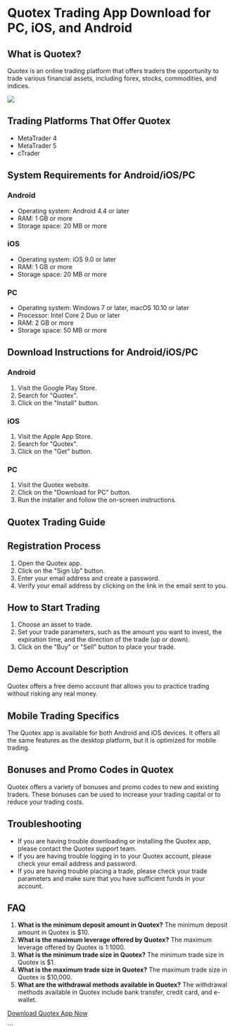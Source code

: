 # Quotex Trading App Download for PC, iOS, and Android

## What is Quotex?

Quotex is an online trading platform that offers traders the opportunity
to trade various financial assets, including forex, stocks, commodities,
and indices.

[![](https://static.quotex.io/files/1_en/300_250.jpg)](https://traff.sbs/brokerqxsignupf)

## Trading Platforms That Offer Quotex

-   MetaTrader 4
-   MetaTrader 5
-   cTrader

## System Requirements for Android/iOS/PC

### Android

-   Operating system: Android 4.4 or later
-   RAM: 1 GB or more
-   Storage space: 20 MB or more

### iOS

-   Operating system: iOS 9.0 or later
-   RAM: 1 GB or more
-   Storage space: 20 MB or more

### PC

-   Operating system: Windows 7 or later, macOS 10.10 or later
-   Processor: Intel Core 2 Duo or later
-   RAM: 2 GB or more
-   Storage space: 50 MB or more

## Download Instructions for Android/iOS/PC

### Android

1.  Visit the Google Play Store.
2.  Search for "Quotex".
3.  Click on the "Install" button.

### iOS

1.  Visit the Apple App Store.
2.  Search for "Quotex".
3.  Click on the "Get" button.

### PC

1.  Visit the Quotex website.
2.  Click on the "Download for PC" button.
3.  Run the installer and follow the on-screen instructions.

## Quotex Trading Guide

## Registration Process

1.  Open the Quotex app.
2.  Click on the "Sign Up" button.
3.  Enter your email address and create a password.
4.  Verify your email address by clicking on the link in the email sent
    to you.

## How to Start Trading

1.  Choose an asset to trade.
2.  Set your trade parameters, such as the amount you want to invest,
    the expiration time, and the direction of the trade (up or down).
3.  Click on the "Buy" or "Sell" button to place your trade.

## Demo Account Description

Quotex offers a free demo account that allows you to practice trading
without risking any real money.

## Mobile Trading Specifics

The Quotex app is available for both Android and iOS devices. It offers
all the same features as the desktop platform, but it is optimized for
mobile trading.

## Bonuses and Promo Codes in Quotex

Quotex offers a variety of bonuses and promo codes to new and existing
traders. These bonuses can be used to increase your trading capital or
to reduce your trading costs.

## Troubleshooting

-   If you are having trouble downloading or installing the Quotex app,
    please contact the Quotex support team.
-   If you are having trouble logging in to your Quotex account, please
    check your email address and password.
-   If you are having trouble placing a trade, please check your trade
    parameters and make sure that you have sufficient funds in your
    account.

## FAQ

1.  **What is the minimum deposit amount in Quotex?** The minimum
    deposit amount in Quotex is \$10.
2.  **What is the maximum leverage offered by Quotex?** The maximum
    leverage offered by Quotex is 1:1000.
3.  **What is the minimum trade size in Quotex?** The minimum trade size
    in Quotex is \$1.
4.  **What is the maximum trade size in Quotex?** The maximum trade size
    in Quotex is \$10,000.
5.  **What are the withdrawal methods available in Quotex?** The
    withdrawal methods available in Quotex include bank transfer, credit
    card, and e-wallet.

[Download Quotex App Now](\%22https://traff.sbs/quotexonelink\%22)

\`\`\`

